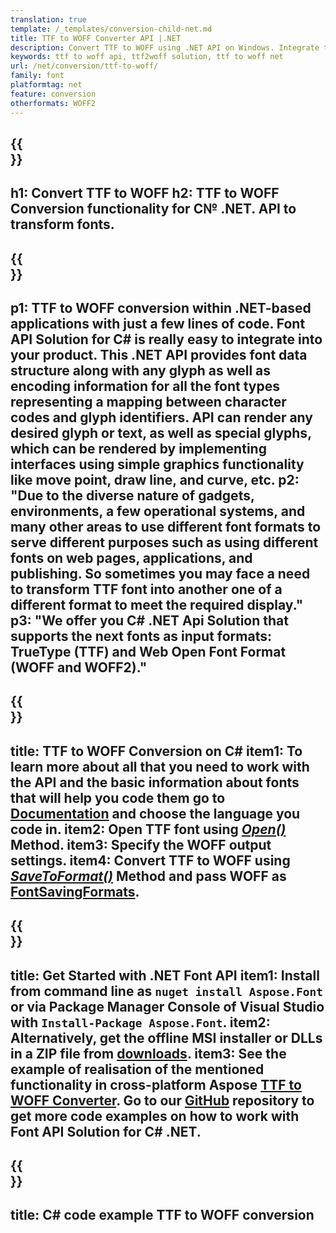 ```yaml
---
translation: true
template: /_templates/conversion-child-net.md
title: TTF to WOFF Converter API |.NET 
description: Convert TTF to WOFF using .NET API on Windows. Integrate this native TTF to WOFF font conversion functionality into your own solution.
keywords: ttf to woff api, ttf2woff solution, ttf to woff net
url: /net/conversion/ttf-to-woff/
family: font
platformtag: net
feature: conversion
otherformats: WOFF2
---
```


{{<section banner>}}
---
h1: Convert TTF to WOFF
h2: TTF to WOFF Conversion functionality for C№ .NET. API to transform fonts.
---

{{<section overview>}}
---
p1: TTF to WOFF conversion within .NET-based applications with just a few lines of code. Font API Solution for С# is really easy to integrate into your product.  This .NET API provides font data structure along with any glyph as well as encoding information for all the font types representing a mapping between character codes and glyph identifiers. API can render any desired glyph or text, as well as special glyphs, which can be rendered by implementing interfaces using simple graphics functionality like move point, draw line, and curve, etc.
p2: "Due to the diverse nature of gadgets, environments, a few operational systems, and many other areas to use different font formats to serve different purposes such as using different fonts on web pages, applications, and publishing. So sometimes you may face a need to transform TTF font into another one of a different format to meet the required display."
p3: "We offer you С# .NET Api Solution that supports the next fonts as input formats: TrueType (TTF) and Web Open Font Format (WOFF and WOFF2)."
---

{{<section feature1>}}
---
title: TTF to WOFF Conversion on C#
item1: To learn more about all that you need to work with the API and the basic information about fonts that will help you code them go to  [Documentation](https://docs.aspose.com/font/) and choose the language you code in.
item2: Open TTF font using [*Open()*](https://reference.aspose.com/font/net/aspose.font/font/methods/open/index) Method.
item3: Specify the WOFF output settings.
item4: Convert TTF to WOFF using [*SaveToFormat()*](https://reference.aspose.com/font/net/aspose.font/font/methods/savetoformat) Method and pass WOFF as [FontSavingFormats](https://reference.aspose.com/font/net/aspose.font/fontsavingformats).
---

{{<section feature2>}}
---
title: Get Started with .NET Font API
item1: Install from command line as ```nuget install Aspose.Font``` or via Package Manager Console of Visual Studio with ```Install-Package Aspose.Font```.
item2: Alternatively, get the offline MSI installer or DLLs in a ZIP file from [downloads](https://downloads.aspose.com/font/net).
item3: See the example of realisation of the mentioned functionality in cross-platform Aspose [TTF to WOFF Converter](https://products.aspose.app/font/conversion/ttf-to-woff). Go to our [GitHub](https://github.com/aspose-font/Aspose.Font-Documentation/tree/master/net-examples) repository to get more code examples on how to work with Font API Solution for C# .NET.
---

{{<section codeexample>}}
---
title: C# code example TTF to WOFF conversion
---